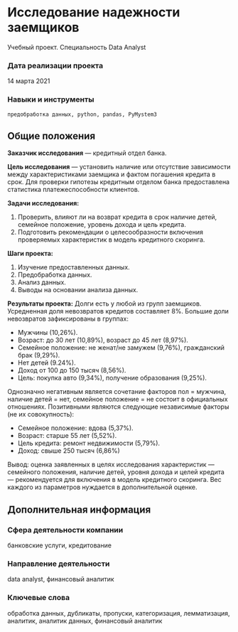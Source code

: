 # Исследование надежности заемщиков
Учебный проект. Специальность Data Analyst

### Дата реализации проекта

14 марта 2021

### Навыки и инструменты

    предобработка данных, python, pandas, PyMystem3

## Общие положения

**Заказчик исследования** — кредитный отдел банка.

**Цель исследования** — установить наличие или отсутствие зависимости между характеристиками заемщика и фактом погашения кредита в срок. Для проверки гипотезы кредитным отделом банка предоставлена статистика платежеспособности клиентов.

**Задачи исследования:**

1. Проверить, влияют ли на возврат кредита в срок наличие детей, семейное положение, уровень дохода и цель кредита.
2. Подготовить рекомендации о целесообразности включения проверяемых характеристик в модель кредитного скоринга.

**Шаги проекта:**

1. Изучение предоставленных данных.
2. Предобработка данных.
3. Анализ данных.
4. Выводы на основании анализа данных.

**Результаты проекта:**
Долги есть у любой из групп заемщиков. Усредненная доля невозвратов кредитов составляет 8%. Большие доли невозвратов зафиксированы в группах:

- Мужчины (10,26%).
- Возраст: до 30 лет (10,89%), возраст до 45 лет (8,97%).
- Семейное положение: не женат/не замужем (9,76%), гражданский брак (9,29%).
- Нет детей (9.24%).
- Доход от 100 до 150 тысяч (8,56%).
- Цель: покупка авто (9,34%), получение образования (9,25%).

Однозначно негативным является сочетание факторов пол = мужчина, наличие детей = нет, семейное положение = не состоит в официальных отношениях.
Позитивными являются следующие независимые факторы (не их совокупность):

- Семейное положение: вдова (5,37%).
- Возраст: старше 55 лет (5,52%).
- Цель кредита: ремонт недвижимости (5,79%).
- Доход: свыше 250 тысяч (6,86%)

Вывод: оценка заявленных в целях исследования характеристик — семейного положения, наличие детей, уровня дохода и целей кредита — рекомендуется для включения в модель кредитного скоринга. Вес каждого из параметров нуждается в дополнительной оценке.

## Дополнительная информация

### Сфера деятельности компании

банковские услуги, кредитование

### Направление деятельности

data analyst, финансовый аналитик

### Ключевые слова

обработка данных, дубликаты, пропуски, категоризация, лемматизация, аналитик, аналитик данных, финансовый аналитик
